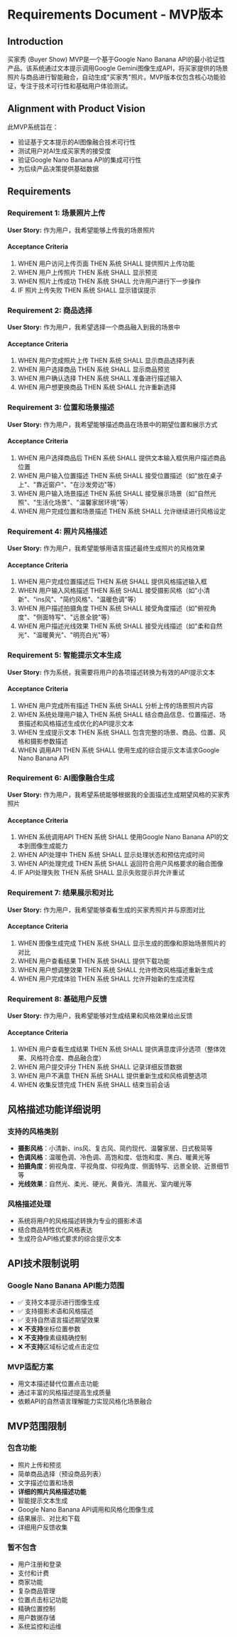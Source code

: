 # Requirements Document - MVP版本

## Introduction

买家秀 (Buyer Show) MVP是一个基于Google Nano Banana API的最小验证性产品。该系统通过文本提示调用Google Gemini图像生成API，将买家提供的场景照片与商品进行智能融合，自动生成"买家秀"照片。MVP版本仅包含核心功能验证，专注于技术可行性和基础用户体验测试。

## Alignment with Product Vision

此MVP系统旨在：
- 验证基于文本提示的AI图像融合技术可行性
- 测试用户对AI生成买家秀的接受度
- 验证Google Nano Banana API的集成可行性
- 为后续产品决策提供基础数据

## Requirements

### Requirement 1: 场景照片上传

**User Story:** 作为用户，我希望能够上传我的场景照片

#### Acceptance Criteria

1. WHEN 用户访问上传页面 THEN 系统 SHALL 提供照片上传功能
2. WHEN 用户上传照片 THEN 系统 SHALL 显示预览
3. WHEN 照片上传成功 THEN 系统 SHALL 允许用户进行下一步操作
4. IF 照片上传失败 THEN 系统 SHALL 显示错误提示

### Requirement 2: 商品选择

**User Story:** 作为用户，我希望选择一个商品融入到我的场景中

#### Acceptance Criteria

1. WHEN 用户完成照片上传 THEN 系统 SHALL 显示商品选择列表
2. WHEN 用户选择商品 THEN 系统 SHALL 显示商品预览
3. WHEN 用户确认选择 THEN 系统 SHALL 准备进行描述输入
4. WHEN 用户想更换商品 THEN 系统 SHALL 允许重新选择

### Requirement 3: 位置和场景描述

**User Story:** 作为用户，我希望能够描述商品在场景中的期望位置和展示方式

#### Acceptance Criteria

1. WHEN 用户选择商品后 THEN 系统 SHALL 提供文本输入框供用户描述商品位置
2. WHEN 用户输入位置描述 THEN 系统 SHALL 接受位置描述（如"放在桌子上"、"靠近窗户"、"在沙发旁边"等）
3. WHEN 用户输入场景描述 THEN 系统 SHALL 接受展示场景（如"自然光照"、"生活化场景"、"温馨家居环境"等）
4. WHEN 用户完成位置和场景描述 THEN 系统 SHALL 允许继续进行风格设定

### Requirement 4: 照片风格描述

**User Story:** 作为用户，我希望能够用语言描述最终生成照片的风格效果

#### Acceptance Criteria

1. WHEN 用户完成位置描述后 THEN 系统 SHALL 提供风格描述输入框
2. WHEN 用户输入风格描述 THEN 系统 SHALL 接受摄影风格（如"小清新"、"ins风"、"简约风格"、"温暖色调"等）
3. WHEN 用户描述拍摄角度 THEN 系统 SHALL 接受角度描述（如"俯视角度"、"侧面特写"、"远景全貌"等）
4. WHEN 用户描述光线效果 THEN 系统 SHALL 接受光线描述（如"柔和自然光"、"温暖黄光"、"明亮白光"等）

### Requirement 5: 智能提示文本生成

**User Story:** 作为系统，我需要将用户的各项描述转换为有效的API提示文本

#### Acceptance Criteria

1. WHEN 用户完成所有描述 THEN 系统 SHALL 分析上传的场景照片内容
2. WHEN 系统处理用户输入 THEN 系统 SHALL 结合商品信息、位置描述、场景描述和风格描述生成优化的API提示文本
3. WHEN 生成提示文本 THEN 系统 SHALL 包含完整的场景、商品、位置、风格和摄影参数描述
4. WHEN 调用API THEN 系统 SHALL 使用生成的综合提示文本请求Google Nano Banana API

### Requirement 6: AI图像融合生成

**User Story:** 作为用户，我希望系统能够根据我的全面描述生成期望风格的买家秀照片

#### Acceptance Criteria

1. WHEN 系统调用API THEN 系统 SHALL 使用Google Nano Banana API的文本到图像生成能力
2. WHEN API处理中 THEN 系统 SHALL 显示处理状态和预估完成时间
3. WHEN API处理完成 THEN 系统 SHALL 返回符合用户风格要求的融合图像
4. IF API处理失败 THEN 系统 SHALL 显示失败提示并允许重试

### Requirement 7: 结果展示和对比

**User Story:** 作为用户，我希望能够查看生成的买家秀照片并与原图对比

#### Acceptance Criteria

1. WHEN 图像生成完成 THEN 系统 SHALL 显示生成的图像和原始场景照片的对比
2. WHEN 用户查看结果 THEN 系统 SHALL 提供下载功能
3. WHEN 用户想调整效果 THEN 系统 SHALL 允许修改风格描述重新生成
4. WHEN 用户完成体验 THEN 系统 SHALL 允许开始新的生成流程

### Requirement 8: 基础用户反馈

**User Story:** 作为用户，我希望能够对生成结果和风格效果给出反馈

#### Acceptance Criteria

1. WHEN 用户查看生成结果 THEN 系统 SHALL 提供满意度评分选项（整体效果、风格符合度、商品融合度）
2. WHEN 用户提交评分 THEN 系统 SHALL 记录详细反馈数据
3. WHEN 用户不满意 THEN 系统 SHALL 提供重新生成和风格调整选项
4. WHEN 收集反馈完成 THEN 系统 SHALL 结束当前会话

## 风格描述功能详细说明

### 支持的风格类别
- **摄影风格**：小清新、ins风、复古风、简约现代、温馨家居、日式极简等
- **色调风格**：温暖色调、冷色调、高饱和度、低饱和度、黑白、暖黄光等
- **拍摄角度**：俯视角度、平视角度、仰视角度、侧面特写、远景全貌、近景细节等
- **光线效果**：自然光、柔光、硬光、黄昏光、清晨光、室内暖光等

### 风格描述处理
- 系统将用户的风格描述转换为专业的摄影术语
- 结合商品特性优化风格表达
- 生成符合API格式要求的综合提示文本

## API技术限制说明

### Google Nano Banana API能力范围
- ✅ 支持文本提示进行图像生成
- ✅ 支持摄影术语和风格描述
- ✅ 支持自然语言描述期望效果
- ❌ **不支持**坐标位置参数
- ❌ **不支持**像素级精确控制
- ❌ **不支持**区域标记或点击定位

### MVP适配方案
- 用文本描述替代位置点击功能
- 通过丰富的风格描述提高生成质量
- 依赖API的自然语言理解能力实现风格化场景融合

## MVP范围限制

### 包含功能
- 照片上传和预览
- 简单商品选择（预设商品列表）
- 文字描述位置和场景
- **详细的照片风格描述功能**
- 智能提示文本生成
- Google Nano Banana API调用和风格化图像生成
- 结果展示、对比和下载
- 详细用户反馈收集

### 暂不包含
- 用户注册和登录
- 支付和计费
- 商家功能
- 复杂商品管理
- 位置点击标记功能
- 精确位置控制
- 用户数据存储
- 系统监控和运维